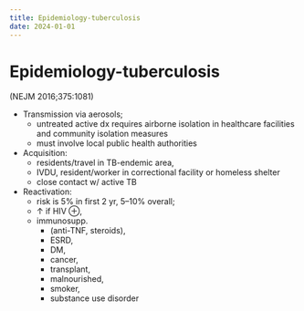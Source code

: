 ```yaml
---
title: Epidemiology-tuberculosis
date: 2024-01-01
---
```


# Epidemiology-tuberculosis

(NEJM 2016;375:1081)

- Transmission via aerosols;
  - untreated active dx requires airborne isolation in healthcare facilities and community isolation measures
  - must involve local public health authorities
- Acquisition:
  - residents/travel in TB-endemic area,
  - IVDU, resident/worker in correctional facility or homeless shelter
  - close contact w/ active TB
- Reactivation:
  - risk is 5% in first 2 yr, 5–10% overall;
  - ↑ if HIV ⊕,
  - immunosupp.
    - (anti-TNF, steroids),
    - ESRD,
    - DM,
    - cancer,
    - transplant,
    - malnourished,
    - smoker,
    - substance use disorder
